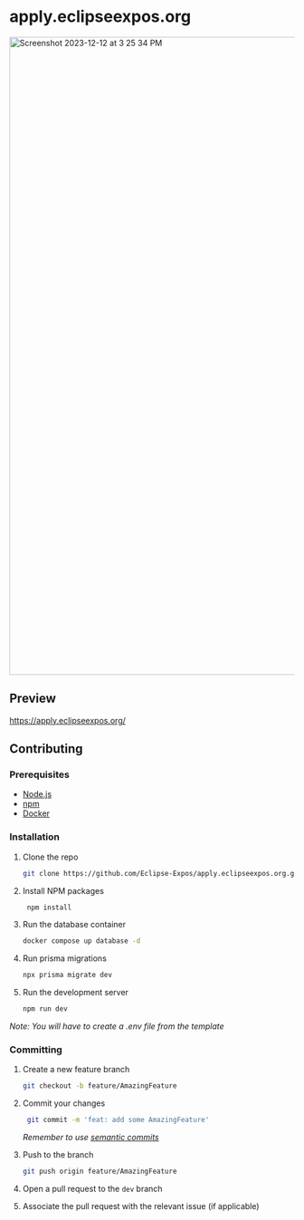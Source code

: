 # apply.eclipseexpos.org

<img width="1127" alt="Screenshot 2023-12-12 at 3 25 34 PM" src="https://github.com/Eclipse-Expos/apply.eclipseexpos.org/assets/75189508/eb365e10-6c13-4449-9ff1-4cd5d5a6c6de">

## Preview

https://apply.eclipseexpos.org/

## Contributing

### Prerequisites

- [Node.js](https://nodejs.org/en/)
- [npm](https://www.npmjs.com/)
- [Docker](https://www.docker.com/)

### Installation

1. Clone the repo

   ```sh
   git clone https://github.com/Eclipse-Expos/apply.eclipseexpos.org.git
   ```

2. Install NPM packages

   ```sh
    npm install
   ```

3. Run the database container

   ```sh
   docker compose up database -d
   ```

4. Run prisma migrations

   ```sh
   npx prisma migrate dev
   ```

5. Run the development server

   ```sh
   npm run dev
   ```

_Note: You will have to create a .env file from the template_

### Committing

1. Create a new feature branch

   ```sh
   git checkout -b feature/AmazingFeature
   ```

2. Commit your changes

   ```sh
    git commit -m 'feat: add some AmazingFeature'
   ```

   _Remember to use [semantic commits](https://gist.github.com/joshbuchea/6f47e86d2510bce28f8e7f42ae84c716)_

3. Push to the branch

   ```sh
   git push origin feature/AmazingFeature
   ```

4. Open a pull request to the `dev` branch

5. Associate the pull request with the relevant issue (if applicable)
